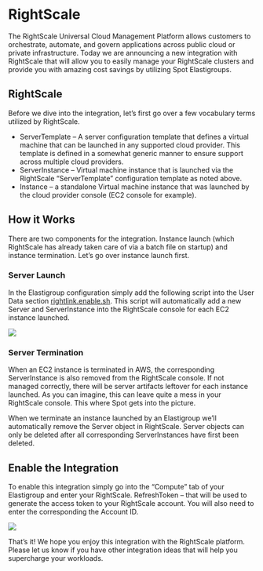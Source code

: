 # RightScale

The RightScale Universal Cloud Management Platform allows customers to orchestrate, automate, and govern applications across public cloud or private infrastructure. Today we are announcing a new integration with RightScale that will allow you to easily manage your RightScale clusters and provide you with amazing cost savings by utilizing Spot Elastigroups.

## RightScale

Before we dive into the integration, let’s first go over a few vocabulary terms utilized by RightScale.
* ServerTemplate –  A server configuration template that defines a virtual machine that can be launched in any supported cloud provider. This template is defined in a somewhat generic manner to ensure support across multiple cloud providers.
* ServerInstance – Virtual machine instance that is launched via the RightScale “ServerTemplate” configuration template as noted above.
* Instance – a standalone Virtual machine instance that was launched by the cloud provider console (EC2 console for example).

## How it Works

There are two components for the integration. Instance launch (which RightScale has already taken care of via a batch file on startup) and instance termination. Let’s go over instance launch first.

### Server Launch

In the Elastigroup configuration simply add the following script into the User Data section [rightlink.enable.sh](http://docs.rightscale.com/rl10/reference/10.5.2/rl10_enable_running_instances.html). This script will automatically add a new Server and ServerInstance into the RightScale console for each EC2 instance launched.

<img src="/elastigroup/_media/rightscale-01.png" />

### Server Termination

When an EC2 instance is terminated in AWS, the corresponding ServerInstance is also removed from the RightScale console. If not managed correctly, there will be server artifacts leftover for each instance launched. As you can imagine, this can leave quite a mess in your RightScale console. This where Spot gets into the picture.

When we terminate an instance launched by an Elastigroup we’ll automatically remove the Server object in RightScale. Server objects can only be deleted after all corresponding ServerInstances have first been deleted.

## Enable the Integration

To enable this integration simply go into the “Compute” tab of your Elastigroup and enter your RightScale.
RefreshToken – that will be used to generate the access token to your RightScale account. You will also need to enter the corresponding the Account ID.

<img src="/elastigroup/_media/rightscale-02.png" />

That’s it! We hope you enjoy this integration with the RightScale platform. Please let us know if you have other integration ideas that will help you supercharge your workloads.
